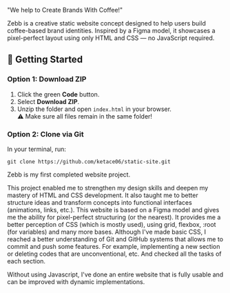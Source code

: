 "We help to Create Brands With Coffee!"

Zebb is a creative static website concept designed to help users build coffee-based brand identities. Inspired by a Figma model, it showcases a pixel-perfect layout using only HTML and CSS — no JavaScript required.

## 🚀 Getting Started

### Option 1: Download ZIP
1. Click the green **Code** button.
2. Select **Download ZIP**.
3. Unzip the folder and open `index.html` in your browser.  
⚠️ Make sure all files remain in the same folder!

### Option 2: Clone via Git
In your terminal, run:

```shell
git clone https://github.com/ketace06/static-site.git
```


Zebb is my first completed website project.

This project enabled me to strengthen my design skills and deepen my mastery of HTML and CSS development. It also taught me to better structure ideas and transform concepts into functional interfaces (animations, links, etc.). This website is based on a Figma model and gives me the ability for pixel-perfect structuring (or the nearest). It provides me a better perception of CSS (which is mostly used), using grid, flexbox, :root (for variables) and many more bases. Although I've made basic CSS, I reached a better understanding of Git and GitHub systems that allows me to commit and push some features. For example, implementing a new section or deleting codes that are unconventional, etc. And checked all the tasks of each section.

Without using Javascript, I've done an entire website that is fully usable and can be improved with dynamic implementations.